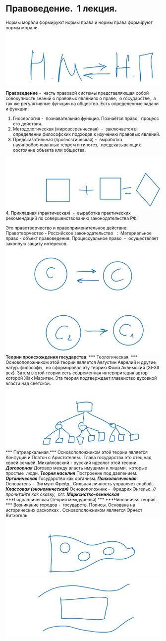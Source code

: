 Правоведение.  1 лекция.
==============

Нормы морали формируют нормы права и нормы права формируют нормы морали.
<img src="img/Pravo_l1 (1).png">

**Правоведение** -  часть правовой системы представляющая собой совокупность знаний о правовых явлениях о праве,  о государстве,  а так же регулятивные функции на общество. Есть определенные задачи и функции:
1. Гносеология -  познавательная функция. Познаётся право,  процесс его действия.
2. Методологическая (мировозренческая)  -  заключается в определении философских подходов к изучению правовых явлений.
3. Предсказатнльная (прогнозтическая) -  выработка научнообоснованных теорем и гипотез,  предсказывающих состояние объекта или общества. 
<img src="img/Pravo_l1 (2).png">
4. Прикладная (практическая)  -  выработка практических рекомендаций по совершенствованию законодательства РФ. 

Это правотворчество и правоприменительное действие:
Правотворчество - Российское законодательство   :  
Материальное право - объект правоведения. 
Процессуальное право  -  осуществляет законную защиту интересов. 
<img src="img/Pravo_l1 (3).png">
<img src="img/Pravo_l1 (4).png">
**Теории происхождения государства**:
*** Теологическая. ***
Основоположником этой теории является Августин Аврелий и другие натур. философы,  но сформировал эту теорию Фома Аквимский (XI-XII век). Затем в этой теории есть современная интерпритация автор которой Жак Маритен. Эта теория подтверждает главенство духовной власти над светской. 
<img src="img/Pravo_l1 (5).png">
*** Патриархальная.***
Основоположником этой теории является Конфуций и Платон с Аристотелем.  Глава государства это отец над своей семьёй. Михайловский - русский идеолог этой теории. 
***Договорная***
Договор между власть имущими и лицами,  которые простые  люди. 
***Теория насилия***
Построение под давлением.
***Органическая***
Государство как организм.
***Психологическая.***
Основатель -  Зигмунт Фрейд.  Сильная личность управляет слабой. 
***Классовая (экономическая)***
Основоположник -  Фридрих Энгельс. *//прочитайте как сказку,  бгг.* 
***Марксистко-ленинская***
***Гидравлическая (Теория междуречья) ***
***Чиновничья теория. ***
Возникание городов -  государств. Полисы.
Основана на исторических раскопках . Основоположником является Эрнест Витхогель
<img src="img/Pravo_l1 (6).png">
<img src="img/Pravo_l1 (7).png">